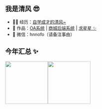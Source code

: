 ## 我是清风 😎

- 👨‍💻 经历：<a href="https://github.com/huazll" target="_blank">自学成才的清风~</a>
- 🏡 作品：<a href="https://github.com/huazll/OfficeApplication" target="_blank">OA系统</a> | <a href="https://github.com/huazll/mumumall-backend" target="_blank">商城后端系统</a> | <a href="https://github.com/huazll/mumumall-backend" target="_blank">求星星 ✨</a>
- 💬 微信：hnnofo（请备注事由）

## 今年汇总 ✨

<img align="" height="137px" src="https://github-readme-stats.vercel.app/api?username=huazll&hide_title=true&hide_border=true&show_icons=true&include_all_commits=true&line_height=21&bg_color=0,EC6C6C,FFD479,FFFC79,73FA79&theme=graywhite&locale=cn" /><img align="" height="137px" src="https://github-readme-stats.vercel.app/api/top-langs/?username=huazll&hide_title=true&hide_border=true&layout=compact&bg_color=0,73FA79,73FDFF,D783FF&theme=graywhite&locale=cn" />
